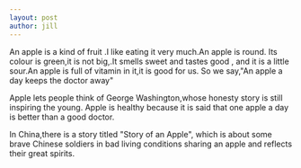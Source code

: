 ```yaml
---
layout: post
author: jill
---
```


An apple is a kind of fruit .I like eating it very much.An apple is round.
Its colour is green,it is not big,.It smells sweet and tastes good ,
and it is a little sour.An apple is full of vitamin in it,it is good for us.
So we say,"An apple a day keeps the doctor away"

Apple lets people think of George Washington,whose honesty story is still inspiring the young.
Apple is healthy because it is said that one apple a day is better than a good doctor.

In China,there is a story titled "Story of an Apple",
which is about some brave Chinese soldiers in bad living conditions sharing an apple
 and reflects their great spirits.